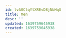 ```yaml
---
id: lvA0ClqYtXREvD8jNbHqU
title: Men
desc: ''
updated: 1639759645938
created: 1639759645938
---
```


